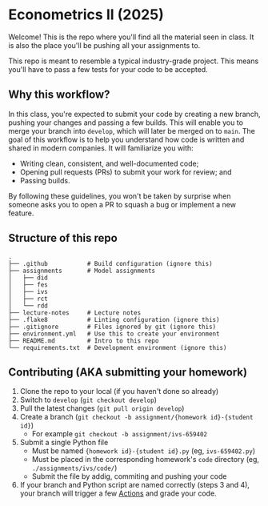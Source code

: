 # Econometrics II (2025)
Welcome! This is the repo where you'll find all the material seen in class.
It is also the place you'll be pushing all your assignments to.

This repo is meant to resemble a typical industry-grade project. This means
you'll have to pass a few tests for your code to be accepted.

## Why this workflow?
In this class, you're expected to submit your code by creating a new branch,
pushing your changes and passing a few builds. This will enable you to merge
your branch into `develop`, which will later be merged on to `main`. The goal of
this workflow is to help you understand how code is written and shared in modern
companies. It will familiarize you with:
- Writing clean, consistent, and well-documented code;
- Opening pull requests (PRs) to submit your work for review; and
- Passing builds.

By following these guidelines, you won't be taken by surprise when someone
asks you to open a PR to squash a bug or implement a new feature.

## Structure of this repo
```
.
├── .github           # Build configuration (ignore this)
├── assignments       # Model assignments
│   ├── did    
│   ├── fes
│   ├── ivs
│   ├── rct
│   └── rdd
├── lecture-notes     # Lecture notes
├── .flake8           # Linting configuration (ignore this)
├── .gitignore        # Files ignored by git (ignore this)
├── environment.yml   # Use this to create your environment
├── README.md         # Intro to this repo
└── requirements.txt  # Development environment (ignore this)
```

## Contributing (AKA submitting your homework)
1. Clone the repo to your local (if you haven't done so already)
3. Switch to `develop` (`git checkout develop`)
2. Pull the latest changes (`git pull origin develop`)
3. Create a branch (`git checkout -b assignment/{homework id}-{student id}`)
    - For example `git checkout -b assignment/ivs-659402`
4. Submit a single Python file
    - Must be named `{homework id}-{student id}.py` (eg, `ivs-659402.py`)
    - Must be placed in the corresponding homework's `code` directory (eg,
    `./assignments/ivs/code/`)
    - Submit the file by addig, commiting and pushing your code
5. If your branch and Python script are named correctly (steps 3 and 4), your branch
will trigger a few [Actions](
    https://github.com/ArturoSbr/econometrics-ii-2025/actions
) and grade your code.
